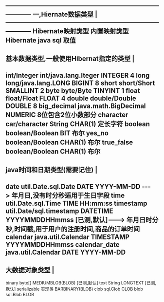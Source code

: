
――――――――――――――――――――――――――――
一,Hiernate数据类型			|
――――――――――――――――――――――――――――
Hibernate映射类型
内置映射类型
Hibernate		java					sql			取值
-------------------------------------------------------------
基本数据类型,一般使用Hibernat指定的类型						 |
-------------------------------------------------------------
int/Integer		int/java.lang.Iteger	INTEGER		4
long			long/java.lang.LONG		BIGINT		8
short			short/Short				SMALLINT	2
byte			byte/Byte				TINYINT		1
float			float/Float				FLOAT		4
double			double/Double			DOUBLE		8
big_decimal		java.math.BigDecimal	NUMERIC		8位包含2位小数部分
character		car/character String	CHAR(1)		定长字符
boolean			boolean/Boolean			BIT			布尔
yes_no			boolean/Boolean			CHAR(1)		布尔
true_false		boolean/Boolean			CHAR(1)		布尔
-------------------------------------------------------------
java时间和日期类型(需要记住)								 |
-------------------------------------------------------------
date			util.Date.sql.Date		DATE		YYYY-MM-DD		   ---> 年月日,没有时分秒适用于生日字段
time			util.Date.sql.Time		TIME		HH:mm:ss
timestamp		util.Date/sql.timestamp	DATETIME	YYYYMMDDHHmmss	[已测,默认]---> 年月日时分秒,时间戳,用于用户的注册时间,商品的订单时间
calendar		java.util.Calendar		TIMESTAMP	YYYYMMDDHHmmss
calendar_date	java.util.Calendar		DATE		YYYY-MM-DD
-------------------------------------------------------------
大数据对象类型												 |
-------------------------------------------------------------
binary			byte[]					MEDIUMBLOB(BLOB)	[已测,默认]
text			String					LONGTEXT			[已测,默认]
serializable	实现类					BARBINARY(BLOB)
clob			sql.Clob				CLOB
blob			sql.Blob				BLOB

